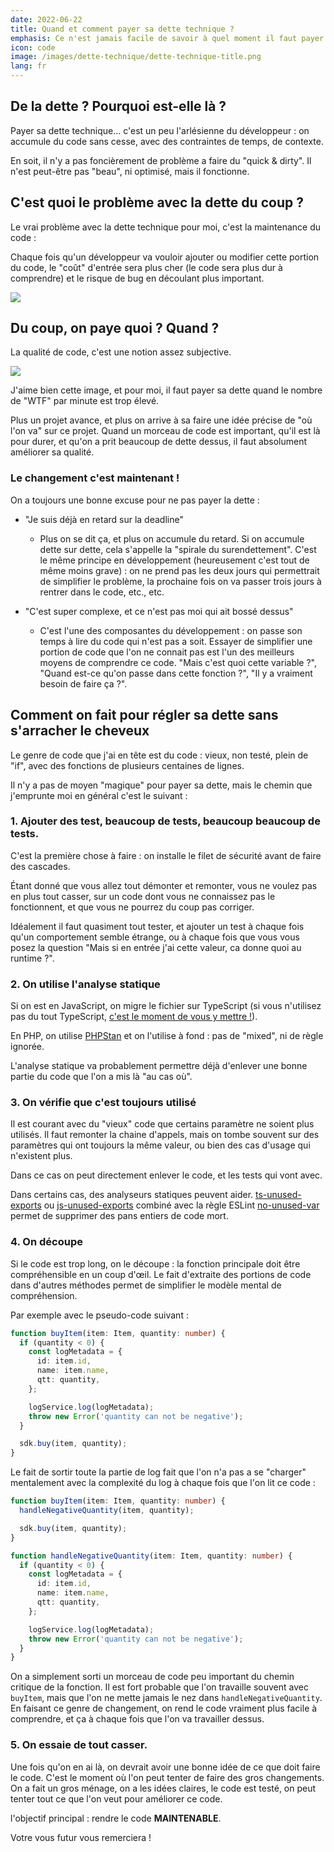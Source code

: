 ```yaml
---
date: 2022-06-22
title: Quand et comment payer sa dette technique ?
emphasis: Ce n'est jamais facile de savoir à quel moment il faut payer sa dette technique, ni comment s'y prendre
icon: code
image: /images/dette-technique/dette-technique-title.png
lang: fr
---
```


## De la dette ? Pourquoi est-elle là ?

Payer sa dette technique… c'est un peu l'arlésienne du développeur : on accumule du code sans cesse, avec des contraintes de temps, de contexte.

En soit, il n'y a pas foncièrement de problème a faire du "quick & dirty". Il n'est peut-être pas "beau", ni optimisé, mais il fonctionne.

## C'est quoi le problème avec la dette du coup ?

Le vrai problème avec la dette technique pour moi, c'est la maintenance du code :

Chaque fois qu'un développeur va vouloir ajouter ou modifier cette portion du code, le "coût" d'entrée sera plus cher (le code sera plus dur à comprendre) et le risque de bug en découlant plus important.

![](/images/dette-technique/dette-1.png)

## Du coup, on paye quoi ? Quand ?

La qualité de code, c'est une notion assez subjective.

![](/images/dette-technique/wtf-per-minute.png)

J'aime bien cette image, et pour moi, il faut payer sa dette quand le nombre de "WTF" par minute est trop élevé.

Plus un projet avance, et plus on arrive à sa faire une idée précise de "où l'on va" sur ce projet. Quand un morceau de code est important, qu'il est là pour durer, et qu'on a prit beaucoup de dette dessus, il faut absolument améliorer sa qualité.

### Le changement c'est maintenant !

On a toujours une bonne excuse pour ne pas payer la dette :

- "Je suis déjà en retard sur la deadline"

  - Plus on se dit ça, et plus on accumule du retard. Si on accumule dette sur dette, cela s'appelle la "spirale du surendettement". C'est le même principe en développement (heureusement c'est tout de même moins grave) : on ne prend pas les deux jours qui permettrait de simplifier le problème, la prochaine fois on va passer trois jours à rentrer dans le code, etc., etc.

- "C'est super complexe, et ce n'est pas moi qui ait bossé dessus"
  - C'est l'une des composantes du développement : on passe son temps à lire du code qui n'est pas a soit. Essayer de simplifier une portion de code que l'on ne connait pas est l'un des meilleurs moyens de comprendre ce code. "Mais c'est quoi cette variable ?", "Quand est-ce qu'on passe dans cette fonction ?", "Il y a vraiment besoin de faire ça ?".

## Comment on fait pour régler sa dette sans s'arracher le cheveux

Le genre de code que j'ai en tête est du code : vieux, non testé, plein de "if", avec des fonctions de plusieurs centaines de lignes.

Il n'y a pas de moyen "magique" pour payer sa dette, mais le chemin que j'emprunte moi en général c'est le suivant :

### 1. Ajouter des test, beaucoup de tests, beaucoup beaucoup de tests.

C'est la première chose à faire : on installe le filet de sécurité avant de faire des cascades.

Étant donné que vous allez tout démonter et remonter, vous ne voulez pas en plus tout casser, sur un code dont vous ne connaissez pas le fonctionnent, et que vous ne pourrez du coup pas corriger.

Idéalement il faut quasiment tout tester, et ajouter un test à chaque fois qu'un comportement semble étrange, ou à chaque fois que vous vous posez la question "Mais si en entrée j'ai cette valeur, ca donne quoi au runtime ?".

### 2. On utilise l'analyse statique

Si on est en JavaScript, on migre le fichier sur TypeScript (si vous n'utilisez pas du tout TypeScript, [c'est le moment de vous y mettre !](https://julien.deniau.me/typescript/#/)).

En PHP, on utilise [PHPStan](https://julien.deniau.me/phpstan/) et on l'utilise à fond : pas de "mixed", ni de règle ignorée.

L'analyse statique va probablement permettre déjà d'enlever une bonne partie du code que l'on a mis là "au cas où".

### 3. On vérifie que c'est toujours utilisé

Il est courant avec du "vieux" code que certains paramètre ne soient plus utilisés. Il faut remonter la chaine d'appels, mais on tombe souvent sur des paramètres qui ont toujours la même valeur, ou bien des cas d'usage qui n'existent plus.

Dans ce cas on peut directement enlever le code, et les tests qui vont avec.

Dans certains cas, des analyseurs statiques peuvent aider. [ts-unused-exports](https://github.com/pzavolinsky/ts-unused-exports) ou [js-unused-exports](https://github.com/devbridge/js-unused-exports) combiné avec la règle ESLint [no-unused-var](https://eslint.org/docs/rules/no-unused-vars) permet de supprimer des pans entiers de code mort.

### 4. On découpe

Si le code est trop long, on le découpe : la fonction principale doit être compréhensible en un coup d'œil. Le fait d'extraite des portions de code dans d'autres méthodes permet de simplifier le modèle mental de compréhension.

Par exemple avec le pseudo-code suivant :

```ts
function buyItem(item: Item, quantity: number) {
  if (quantity < 0) {
    const logMetadata = {
      id: item.id,
      name: item.name,
      qtt: quantity,
    };

    logService.log(logMetadata);
    throw new Error('quantity can not be negative');
  }

  sdk.buy(item, quantity);
}
```

Le fait de sortir toute la partie de log fait que l'on n'a pas a se "charger" mentalement avec la complexité du log à chaque fois que l'on lit ce code :

```ts
function buyItem(item: Item, quantity: number) {
  handleNegativeQuantity(item, quantity);

  sdk.buy(item, quantity);
}

function handleNegativeQuantity(item: Item, quantity: number) {
  if (quantity < 0) {
    const logMetadata = {
      id: item.id,
      name: item.name,
      qtt: quantity,
    };

    logService.log(logMetadata);
    throw new Error('quantity can not be negative');
  }
}
```

On a simplement sorti un morceau de code peu important du chemin critique de la fonction. Il est fort probable que l'on travaille souvent avec `buyItem`, mais que l'on ne mette jamais le nez dans `handleNegativeQuantity`. En faisant ce genre de changement, on rend le code vraiment plus facile à comprendre, et ça à chaque fois que l'on va travailler dessus.

### 5. On essaie de tout casser.

Une fois qu'on en ai là, on devrait avoir une bonne idée de ce que doit faire le code. C'est le moment où l'on peut tenter de faire des gros changements. On a fait un gros ménage, on a les idées claires, le code est testé, on peut tenter tout ce que l'on veut pour améliorer ce code.

l'objectif principal : rendre le code **MAINTENABLE**.

Votre vous futur vous remerciera !
